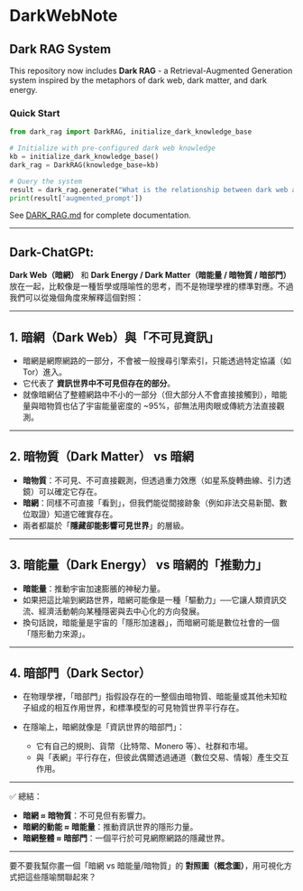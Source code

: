 # DarkWebNote

## Dark RAG System

This repository now includes **Dark RAG** - a Retrieval-Augmented Generation system inspired by the metaphors of dark web, dark matter, and dark energy.

### Quick Start

```python
from dark_rag import DarkRAG, initialize_dark_knowledge_base

# Initialize with pre-configured dark web knowledge
kb = initialize_dark_knowledge_base()
dark_rag = DarkRAG(knowledge_base=kb)

# Query the system
result = dark_rag.generate("What is the relationship between dark web and dark matter?")
print(result['augmented_prompt'])
```

See [DARK_RAG.md](DARK_RAG.md) for complete documentation.

---

## Dark-ChatGPt:

**Dark Web（暗網）** 和 **Dark Energy / Dark Matter（暗能量 / 暗物質 / 暗部門）** 放在一起，比較像是一種哲學或隱喻性的思考，而不是物理學裡的標準對應。不過我們可以從幾個角度來解釋這個對照：

---

## 1. 暗網（Dark Web）與「不可見資訊」

* 暗網是網際網路的一部分，不會被一般搜尋引擎索引，只能透過特定協議（如 Tor）進入。
* 它代表了 **資訊世界中不可見但存在的部分**。
* 就像暗網佔了整體網路中不小的一部分（但大部分人不會直接接觸到），暗能量與暗物質也佔了宇宙能量密度的 \~95%，卻無法用肉眼或傳統方法直接觀測。

---

## 2. 暗物質（Dark Matter） vs 暗網

* **暗物質**：不可見、不可直接觀測，但透過重力效應（如星系旋轉曲線、引力透鏡）可以確定它存在。
* **暗網**：同樣不可直接「看到」，但我們能從間接跡象（例如非法交易新聞、數位取證）知道它確實存在。
* 兩者都屬於「**隱藏卻能影響可見世界**」的層級。

---

## 3. 暗能量（Dark Energy） vs 暗網的「推動力」

* **暗能量**：推動宇宙加速膨脹的神秘力量。
* 如果把這比喻到網路世界，暗網可能像是一種「驅動力」──它讓人類資訊交流、經濟活動朝向某種隱密與去中心化的方向發展。
* 換句話說，暗能量是宇宙的「隱形加速器」，而暗網可能是數位社會的一個「隱形動力來源」。

---

## 4. 暗部門（Dark Sector）

* 在物理學裡，「暗部門」指假設存在的一整個由暗物質、暗能量或其他未知粒子組成的相互作用世界，和標準模型的可見物質世界平行存在。
* 在隱喻上，暗網就像是「資訊世界的暗部門」：

  * 它有自己的規則、貨幣（比特幣、Monero 等）、社群和市場。
  * 與「表網」平行存在，但彼此偶爾透過通道（數位交易、情報）產生交互作用。

---

✅ 總結：

* **暗網 ≈ 暗物質**：不可見但有影響力。
* **暗網的動能 ≈ 暗能量**：推動資訊世界的隱形力量。
* **暗網整體 ≈ 暗部門**：一個平行於可見網際網路的隱藏世界。

---

要不要我幫你畫一個「暗網 vs 暗能量/暗物質」的 **對照圖（概念圖）**，用可視化方式把這些隱喻關聯起來？
